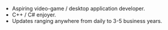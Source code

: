 - Aspiring video-game / desktop application developer.
- C++ / C# enjoyer.
- Updates ranging anywhere from daily to 3-5 business years.

<!---
BrunoL3O/BrunoL3O is a ✨ special ✨ repository because its `README.md` (this file) appears on your GitHub profile.
You can click the Preview link to take a look at your changes.
--->
